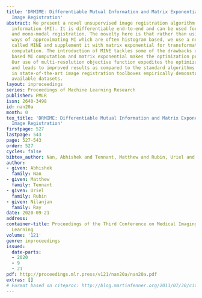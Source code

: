 ```yaml
---
title: 'DRMIME: Differentiable Mutual Information and Matrix Exponential for Multi-Resolution
  Image Registration'
abstract: We present a novel unsupervised image registration algorithm using mutual
  information (MI). It is differentiable end-to-end and can be used for both multi-modal
  and mono-modal registration. The novelty here is that rather than using traditional
  ways of approximating MI which are often histogram based, we use a neural estimator
  called MINE and supplement it with matrix exponential for transformation matrix
  computation. The introduction of MINE tackles some of the drawbacks of histogram
  based MI computation and matrix exponential makes the optimization process smoother.
  Our use of multi-resolution objective function expedites the optimization process
  and leads to improved results as compared to the standard algorithms available out-of-the-box
  in state-of-the-art image registration toolboxes empirically demonstrated on publicly
  available datasets.
layout: inproceedings
series: Proceedings of Machine Learning Research
publisher: PMLR
issn: 2640-3498
id: nan20a
month: 0
tex_title: 'DRMIME: Differentiable Mutual Information and Matrix Exponential for Multi-Resolution
  Image Registration'
firstpage: 527
lastpage: 543
page: 527-543
order: 527
cycles: false
bibtex_author: Nan, Abhishek and Tennant, Matthew and Rubin, Uriel and Ray, Nilanjan
author:
- given: Abhishek
  family: Nan
- given: Matthew
  family: Tennant
- given: Uriel
  family: Rubin
- given: Nilanjan
  family: Ray
date: 2020-09-21
address: 
container-title: Proceedings of the Third Conference on Medical Imaging with Deep
  Learning
volume: '121'
genre: inproceedings
issued:
  date-parts:
  - 2020
  - 9
  - 21
pdf: http://proceedings.mlr.press/v121/nan20a/nan20a.pdf
extras: []
# Format based on citeproc: http://blog.martinfenner.org/2013/07/30/citeproc-yaml-for-bibliographies/
---
```

